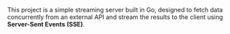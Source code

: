 This project is a simple streaming server built in Go, designed to fetch data concurrently from an external API and stream the results to the client using **Server-Sent Events (SSE)**.
